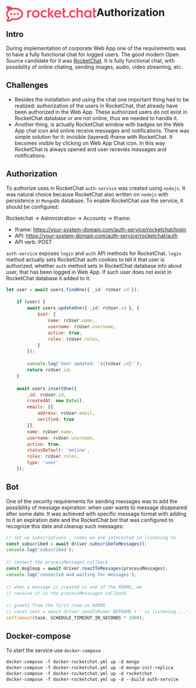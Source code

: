# <img src="/assets/logoRC.svg" align="left"> Authorization

## Intro
During implementation of corporate Web App one of the requirements was to have a fully functional chat for logged users.
The good modern Open Source candidate for it was [RocketChat](https://github.com/RocketChat/Rocket.Chat#readme).
It is fully functional chat, with possibility of online chating, sending images, audio, video streaming, etc.

## Challenges
 - Besides the installation and using the chat one important thing had to be realized: 
authorization of the users in RocketChat, that already have been authorized in the Web App.
These authorized users do not exist in RocketChat database or are not online, thus we needed to handle it.
 - Another thing, is actually RocketChat window with badges on the Web App chat icon and online receive messages and notifications.
There was simple solution for it: invisible (layered) iframe with RocketChat. It becomes visible by clicking on Web App Chat icon.
In this way RocketChat is always opened and user recevies massages and notifications.

## Authorization
To authorize uses in RocketChat `auth-service` was created using `nodejs`. It was natural choice because RocketChat also written on `nodejs`
with persistence in `MongoDb` database. 
To enable RocketChat use the service, it should be configured:

Rocketchat -> Administration -> Accounts -> Iframe:
 - Iframe: https://your-system-domain.com/auth-service/rocketchat/login
 - API: https://your-system-domain.com/auth-service/rocketchat/auth
 - API verb: POST
 

`auth-service` exposes `login` and `auth` API methods for RocketChat. 
`login` method actually sets RocketChat auth cookies to tell it that user is authorized, whether 
`auth` method sets in RocketChat database info about user, that has been logged in Web App. If such user does not exist in 
RocketChat database it added to it:

```javascript
let user = await users.findOne({ _id: rcUser.id });

	if (user) {
		await users.updateOne({ _id: rcUser.id }, {
			$set: {
				name: rcUser.name,
				username: rcUser.username,
				active: true,
				roles: rcUser.roles,
			}
		});

		console.log(`User updated: '${rcUser.id}'`);
		return rcUser.id;
	}

	await users.insertOne({
		_id: rcUser.id,
		createdAt: new Date(),
		emails: [{
			address: rcUser.email,
			verified: true
		}],
		name: rcUser.name,
		username: rcUser.username,
		active: true,
		statusDefault: 'online',
		roles: rcUser.roles,
		type: 'user'
	});

```

## Bot
One of the security requirements for sending messages was to add the possibility of message expiration: when user wants to message disapeared after some date.
It was achieved with specific message format with adding to it an expiration date and the RocketChat bot that was configured to recognize this date and cleanup such messages:

```javascript
// set up subscriptions - rooms we are interested in listening to
const subscribed = await driver.subscribeToMessages();
console.log('subscribed');

// connect the processMessages callback
const msgloop = await driver.reactToMessages(processMessages);
console.log('connected and waiting for messages');

// when a message is created in one of the ROOMS, we 
// receive it in the processMesssages callback

// greets from the first room in ROOMS 
// const sent = await driver.sendToRoom( BOTNAME + ' is listening ...',ROOMS[0]);
setTimeout(task, SCHEDULE_TIMEOUT_IN_SECONDS * 1000);

```

## Docker-compose
To start the service use `docker-compose`

```shell
docker-compose -f docker-rocketchat.yml up -d mongo
docker-compose -f docker-rocketchat.yml up -d mongo-init-replica
docker-compose -f docker-rocketchat.yml up -d rocketchat
docker-compose -f docker-rocketchat.yml up -d --build auth-service

```






